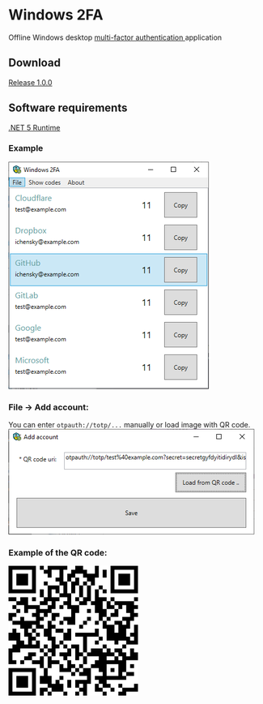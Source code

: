 # Windows 2FA

Offline Windows desktop [multi-factor authentication
](https://en.wikipedia.org/wiki/Multi-factor_authentication) application

## Download
[Release 1.0.0](https://github.com/ichensky/windows2fa/releases/tag/1.0.0)

## Software requirements
[.NET 5 Runtime](https://dotnet.microsoft.com/download/dotnet/5.0)

### Example
![Windows 2FA](doc/imgs/Windows2FA.png)

### File -> Add account:
You can enter `otpauth://totp/...` manually or load image with QR code. 
![Add account](doc/imgs/AddAccount.png)


### Example of the QR code: 

![QR code](doc/qrs/google.png)
